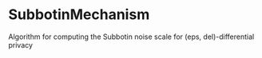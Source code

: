 # SubbotinMechanism
Algorithm for computing the Subbotin noise scale for (eps, del)-differential privacy 
